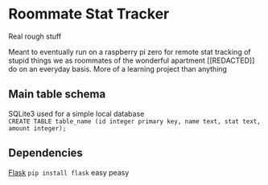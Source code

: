 # Roommate Stat Tracker

Real rough stuff

Meant to eventually run on a raspberry pi zero for remote stat tracking of stupid things we as roommates of the wonderful apartment [[REDACTED]] do on an everyday basis. More of a learning project than anything 

## Main table schema

SQLite3 used for a simple local database  
`CREATE TABLE table_name (id integer primary key, name text, stat text, amount integer);`

## Dependencies

[Flask](https://palletsprojects.com/p/flask/) `pip install flask` easy peasy
